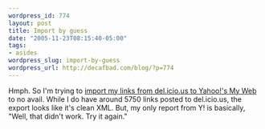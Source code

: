 ```yaml
--- 
wordpress_id: 774
layout: post
title: Import by guess
date: "2005-11-23T08:15:40-05:00"
tags: 
- asides
wordpress_slug: import-by-guess
wordpress_url: http://decafbad.com/blog/?p=774
---
```

Hmph.  So I'm trying to [import my links from del.icio.us to Yahoo!'s My Web][im] to no avail.  While I do have around 5750 links posted to del.icio.us, the export looks like it's clean XML.  But, my only report from Y! is basically, "Well, that didn't work.  Try it again."

[im]: http://myweb2.search.yahoo.com/myresults/import
